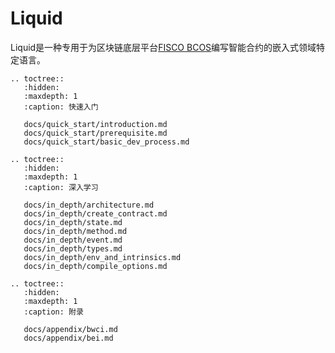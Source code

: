 # Liquid

Liquid是一种专用于为区块链底层平台[FISCO BCOS](https://fisco-bcos-documentation.readthedocs.io/zh_CN/latest/)编写智能合约的嵌入式领域特定语言。

```eval_rst
.. toctree::
   :hidden:
   :maxdepth: 1
   :caption: 快速入门

   docs/quick_start/introduction.md
   docs/quick_start/prerequisite.md
   docs/quick_start/basic_dev_process.md

.. toctree::
   :hidden:
   :maxdepth: 1
   :caption: 深入学习

   docs/in_depth/architecture.md
   docs/in_depth/create_contract.md
   docs/in_depth/state.md
   docs/in_depth/method.md
   docs/in_depth/event.md
   docs/in_depth/types.md
   docs/in_depth/env_and_intrinsics.md
   docs/in_depth/compile_options.md

.. toctree::
   :hidden:
   :maxdepth: 1
   :caption: 附录

   docs/appendix/bwci.md
   docs/appendix/bei.md
```
